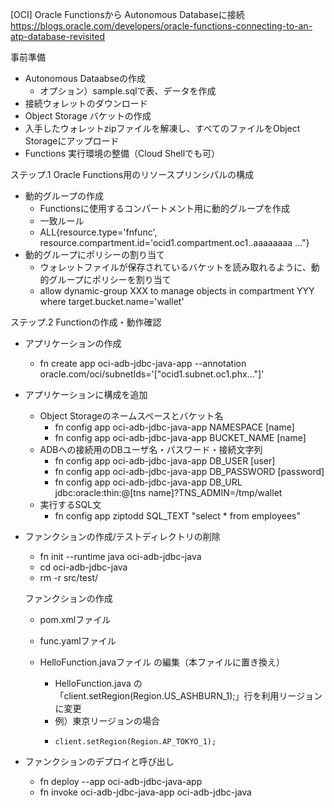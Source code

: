[OCI] Oracle Functionsから Autonomous Databaseに接続
https://blogs.oracle.com/developers/oracle-functions-connecting-to-an-atp-database-revisited

事前準備
- Autonomous Dataabseの作成
    - オプション）sample.sqlで表、データを作成
- 接続ウォレットのダウンロード
- Object Storage バケットの作成
- 入手したウォレットzipファイルを解凍し、すべてのファイルをObject Storageにアップロード
- Functions 実行環境の整備（Cloud Shellでも可）

ステップ.1 Oracle Functions用のリソースプリンシパルの構成
- 動的グループの作成
    - Functionsに使用するコンパートメント用に動的グループを作成
    - 一致ルール
    - ALL{resource.type='fnfunc', resource.compartment.id='ocid1.compartment.oc1..aaaaaaaa ..."}
- 動的グループにポリシーの割り当て
    - ウォレットファイルが保存されているバケットを読み取れるように、動的グループにポリシーを割り当て
    - allow dynamic-group XXX to manage objects in compartment YYY where target.bucket.name='wallet'

ステップ.2 Functionの作成・動作確認
- アプリケーションの作成
    - fn create app oci-adb-jdbc-java-app --annotation oracle.com/oci/subnetIds='["ocid1.subnet.oc1.phx..."]'
- アプリケーションに構成を追加
    - Object Storageのネームスペースとバケット名
        - fn config app oci-adb-jdbc-java-app NAMESPACE [name]
        - fn config app oci-adb-jdbc-java-app BUCKET_NAME [name]
    - ADBへの接続用のDBユーザ名・パスワード・接続文字列
        - fn config app oci-adb-jdbc-java-app DB_USER [user]
        - fn config app oci-adb-jdbc-java-app DB_PASSWORD [password]
        - fn config app oci-adb-jdbc-java-app DB_URL jdbc:oracle:thin:\@[tns name]\?TNS_ADMIN=/tmp/wallet
    - 実行するSQL文
        - fn config app ziptodd SQL_TEXT "select * from employees"
- ファンクションの作成/テストディレクトリの削除
    - fn init --runtime java oci-adb-jdbc-java
    - cd oci-adb-jdbc-java
    - rm -r src/test/

    ファンクションの作成
    - pom.xmlファイル
    - func.yamlファイル
    - HelloFunction.javaファイル
    の編集（本ファイルに置き換え）

        - HelloFunction.java の「client.setRegion(Region.US_ASHBURN_1);」行を利用リージョンに変更
        - 例）東京リージョンの場合
        -     client.setRegion(Region.AP_TOKYO_1);

- ファンクションのデプロイと呼び出し
    - fn deploy --app oci-adb-jdbc-java-app
    - fn invoke oci-adb-jdbc-java-app oci-adb-jdbc-java

